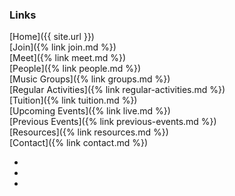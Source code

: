 ### Links

[Home]({{ site.url }})<br/>
[Join]({% link join.md %})<br/>
[Meet]({% link meet.md %})<br/>
[People]({% link people.md %})<br/>
[Music Groups]({% link groups.md %})<br/>
[Regular Activities]({% link regular-activities.md %})<br/>
[Tuition]({% link tuition.md %})<br/>
[Upcoming Events]({% link live.md %})<br/>
[Previous Events]({% link previous-events.md %})<br/>
[Resources]({% link resources.md %})<br/>
[Contact]({% link contact.md %})<br/>
<!--[Bingley Music Town on Facebook<i class="fa fa-external-link" aria-hidden="true"></i>](https://facebook.com/bingleymusictown){:target="_blank" rel="noopener noreferrer"}-->

<div class="icons">
    <ul>
        <li><a href="https://twitter.com/bingleymusic" title="Find us on Twitter"><i class="fa fa-twitter"></i></a></li>
        <li><a href="https://facebook.com/bingleymusictown" title="Find us on Facebook"><i class="fa fa-facebook"></i></a></li>
        <li><a href="https://instagram.com/bingleymusictown" title="Find us on Instagram"><i class="fa fa-instagram"></i></a></li>
    </ul>
</div>
 